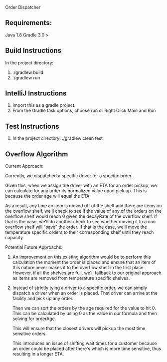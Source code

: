Order Dispatcher

Requirements:
--------------
Java 1.8
Gradle 3.0 >

Build Instructions
--------------
In the project directory:
1) ./gradlew build
2) ./gradlew run

IntelliJ Instructions
--------------
1) Import this as a gradle project.
2) From the Gradle task options, choose run or Right Click Main and Run

Test Instructions
--------------
1) In the project directory: ./gradlew clean test


Overflow Algorithm
--------------
Current Approach:

Currently, we dispatched a specific driver for a specific order.

Given this, when we assign the driver with an ETA for an order pickup, we can calculate for any order its normalized
value upon pick up. This is because the order age will equal the ETA.

As a result, any time an item is moved off of the shelf and there are items on the overflow shelf, we'll check to see if
the value of any of the orders on the overflow shelf would reach 0 given the decayRate of the overflow shelf.
If that is the case, we'll do another check to see whether moving it to a non overflow shelf will "save" the order. If
that is the case, we'll move the temperature specific orders to their corresponding shelf until they reach capacity.

Potential Future Approachs:

1) An improvement on this existing algorithm would be to perform this calculation the moment the order is placed and
   ensure that an item of this nature never makes it to the overflow shelf in the first place. However, if all the
   shelves are full, we'll fallback to our original approach as items are removed from temperature specific shelves.

2) Instead of strictly tying a driver to a specific order, we can simply dispatch a driver when an order is placed. That
   driver can arrive at the facility and pick up any order.

   Then we can sort the orders by the age required for the value to hit 0. This can be calculated by using 0 as the
   value in our formula and then solving for orderAge.

   This will ensure that the closest drivers will pickup the most time sensitive orders.

   This introduces an issue of shifting wait times for a customer because an order could be placed after there's which
   is more time sensitive, thus resulting in a longer ETA.